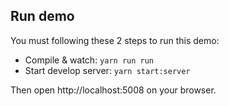 ## Run demo
You must following these 2 steps to run this demo:

* Compile & watch: ```yarn run run```
* Start develop server: ```yarn start:server```

Then open http://localhost:5008 on your browser.
